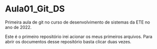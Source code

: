 # Aula01_Git_DS
Primeira aula de git no curso de desenvolvimento de sistemas da ETE no ano de 2022.

Este é o primeiro repositório irei acionar os meus primeiros arquivos. Para abrir os documentos desse repositório basta clicar duas vezes.
